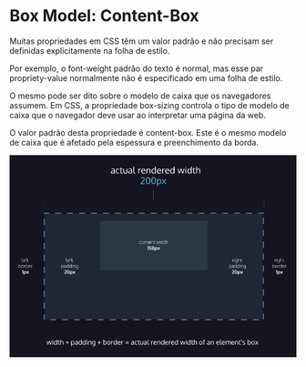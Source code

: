 # Box Model: Content-Box
Muitas propriedades em CSS têm um valor padrão e não precisam ser definidas explicitamente na folha de estilo.

Por exemplo, o font-weight padrão do texto é normal, mas esse par propriety-value normalmente não é especificado em uma folha de estilo.

O mesmo pode ser dito sobre o modelo de caixa que os navegadores assumem. Em CSS, a propriedade box-sizing controla o tipo de modelo de caixa que o navegador deve usar ao interpretar uma página da web.

O valor padrão desta propriedade é content-box. Este é o mesmo modelo de caixa que é afetado pela espessura e preenchimento da borda.

![image](/Images/Atual%20Box.png)